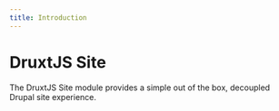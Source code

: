 ```yaml
---
title: Introduction
---
```


# DruxtJS Site

The DruxtJS Site module provides a simple out of the box, decoupled Drupal site experience.
